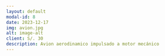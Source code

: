 ```yaml
---
layout: default
modal-id: 8
date: 2023-12-17
img: avion.jpg
alt: image-alt
client: S/. 30
description: Avion aerodinamico impulsado a motor mecánico
---
```


